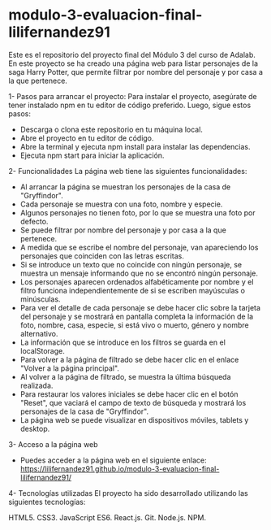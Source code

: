 # modulo-3-evaluacion-final-lilifernandez91

Este es el repositorio del proyecto final del Módulo 3 del curso de Adalab. En este proyecto se ha creado una página web para listar personajes de la saga Harry Potter, que permite filtrar por nombre del personaje y por casa a la que pertenece.

1- Pasos para arrancar el proyecto:
Para instalar el proyecto, asegúrate de tener instalado npm en tu editor de código preferido. Luego, sigue estos pasos:

- Descarga o clona este repositorio en tu máquina local.
- Abre el proyecto en tu editor de código.
- Abre la terminal y ejecuta npm install para instalar las dependencias.
- Ejecuta npm start para iniciar la aplicación.

2- Funcionalidades
La página web tiene las siguientes funcionalidades:

- Al arrancar la página se muestran los personajes de la casa de "Gryffindor".
- Cada personaje se muestra con una foto, nombre y especie.
- Algunos personajes no tienen foto, por lo que se muestra una foto por defecto.
- Se puede filtrar por nombre del personaje y por casa a la que pertenece.
- A medida que se escribe el nombre del personaje, van apareciendo los personajes que coinciden con las letras escritas.
- Si se introduce un texto que no coincide con ningún personaje, se muestra un mensaje informando que no se encontró ningún personaje.
- Los personajes aparecen ordenados alfabéticamente por nombre y el filtro funciona independientemente de si se escriben mayúsculas o minúsculas.
- Para ver el detalle de cada personaje se debe hacer clic sobre la tarjeta del personaje y se mostrará en pantalla completa la información de la foto, nombre, casa, especie, si está vivo o muerto, género y nombre alternativo.
- La información que se introduce en los filtros se guarda en el localStorage.
- Para volver a la página de filtrado se debe hacer clic en el enlace "Volver a la página principal".
- Al volver a la página de filtrado, se muestra la última búsqueda realizada.
- Para restaurar los valores iniciales se debe hacer clic en el botón "Reset", que vaciará el campo de texto de búsqueda y mostrará los personajes de la casa de "Gryffindor".
- La página web se puede visualizar en dispositivos móviles, tablets y desktop.

3- Acceso a la página web
- Puedes acceder a la página web en el siguiente enlace: https://lilifernandez91.github.io/modulo-3-evaluacion-final-lilifernandez91/

4- Tecnologías utilizadas
El proyecto ha sido desarrollado utilizando las siguientes tecnologías:

HTML5.
CSS3.
JavaScript ES6.
React.js.
Git.
Node.js.
NPM.





